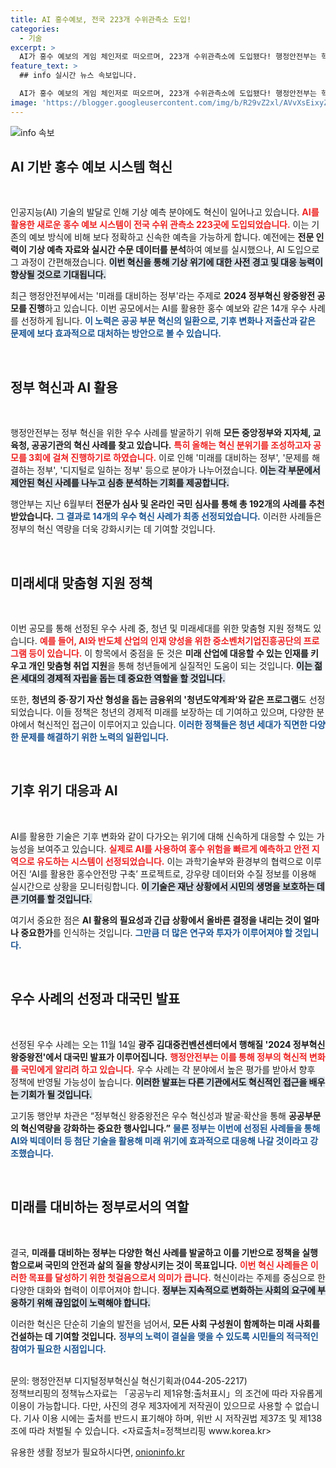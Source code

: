 ```yaml
---
title: AI 홍수예보, 전국 223개 수위관측소 도입!
categories:
  - 기술
excerpt: >
  AI가 홍수 예보의 게임 체인저로 떠오르며, 223개 수위관측소에 도입됐다! 행정안전부는 혁신적인 사례를 발굴해 정부의 대응력을 강화하고 미래를 준비하는 여정을 시작했다. 클릭하여 자세한 내용을 확인하세요!
feature_text: >
  ## info 실시간 뉴스 속보입니다.

  AI가 홍수 예보의 게임 체인저로 떠오르며, 223개 수위관측소에 도입됐다! 행정안전부는 혁신적인 사례를 발굴해 정부의 대응력을 강화하고 미래를 준비하는 여정을 시작했다. 클릭하여 자세한 내용을 확인하세요!
image: 'https://blogger.googleusercontent.com/img/b/R29vZ2xl/AVvXsEixyZcFfHzMRdzZMjFBmAUKJYCLCGyLL1o632UiGVXcaFdKo_bkvkuCioo0uUKlGfBVcT3P84aROyZIXSBEx3Aw5nCQ3pTgDom1WDC4m8eifvWiAmWEEVb4x6G_l8C0QH225ldMjyaFvpxGEBGNO37VmDTDMHGhJPq73UglMfDca1-0aw/s1600/blogspot.png'
---
```


<p><img src="https://blogger.googleusercontent.com/img/b/R29vZ2xl/AVvXsEixyZcFfHzMRdzZMjFBmAUKJYCLCGyLL1o632UiGVXcaFdKo_bkvkuCioo0uUKlGfBVcT3P84aROyZIXSBEx3Aw5nCQ3pTgDom1WDC4m8eifvWiAmWEEVb4x6G_l8C0QH225ldMjyaFvpxGEBGNO37VmDTDMHGhJPq73UglMfDca1-0aw/s1600/blogspot.png" alt="info 속보" /></p>

<h2 data-ke-size="size26">AI 기반 홍수 예보 시스템 혁신</h2>

<p data-ke-size="size16">&nbsp;</p>

<p>인공지능(AI) 기술의 발달로 인해 기상 예측 분야에도 혁신이 일어나고 있습니다. <b><span style="color: #ee2323;">AI를 활용한 새로운 홍수 예보 시스템이 전국 수위 관측소 223곳에 도입되었습니다.</span></b> 이는 기존의 예보 방식에 비해 보다 정확하고 신속한 예측을 가능하게 합니다. 예전에는 <strong>전문 인력이 기상 예측 자료와 실시간 수문 데이터를 분석</strong>하여 예보를 실시했으나, AI 도입으로 그 과정이 간편해졌습니다. <b><span style="background-color: #21538527;">이번 혁신을 통해 기상 위기에 대한 사전 경고 및 대응 능력이 향상될 것으로 기대됩니다.</span></b></p>

<p>최근 행정안전부에서는 '미래를 대비하는 정부'라는 주제로 <strong>2024 정부혁신 왕중왕전 공모를 진행</strong>하고 있습니다. 이번 공모에서는 AI를 활용한 홍수 예보와 같은 14개 우수 사례를 선정하게 됩니다. <b><span style="color: #1a5490;">이 노력은 공공 부문 혁신의 일환으로, 기후 변화나 저출산과 같은 문제에 보다 효과적으로 대처하는 방안으로 볼 수 있습니다.</span></b></p>

<p data-ke-size="size16">&nbsp;</p>

<h2 data-ke-size="size26">정부 혁신과 AI 활용</h2>

<p data-ke-size="size16">&nbsp;</p>

<p>행정안전부는 정부 혁신을 위한 우수 사례를 발굴하기 위해 <strong>모든 중앙정부와 지자체, 교육청, 공공기관의 혁신 사례를 찾고 있습니다.</strong> <b><span style="color: #ee2323;">특히 올해는 혁신 분위기를 조성하고자 공모를 3회에 걸쳐 진행하기로 하였습니다.</span></b> 이로 인해 '미래를 대비하는 정부', '문제를 해결하는 정부', '디지털로 일하는 정부' 등으로 분야가 나누어졌습니다. <b><span style="background-color: #21538527;">이는 각 부문에서 제안된 혁신 사례를 나누고 심층 분석하는 기회를 제공합니다.</span></b></p>

<p>행안부는 지난 6월부터 <strong>전문가 심사 및 온라인 국민 심사를 통해 총 192개의 사례를 추천받았습니다.</strong> <b><span style="color: #1a5490;">그 결과로 14개의 우수 혁신 사례가 최종 선정되었습니다.</span></b> 이러한 사례들은 정부의 혁신 역량을 더욱 강화시키는 데 기여할 것입니다.</p>

<p data-ke-size="size16">&nbsp;</p>

<h2 data-ke-size="size26">미래세대 맞춤형 지원 정책</h2>

<p data-ke-size="size16">&nbsp;</p>

<p>이번 공모를 통해 선정된 우수 사례 중, 청년 및 미래세대를 위한 맞춤형 지원 정책도 있습니다. <b><span style="color: #ee2323;">예를 들어, AI와 반도체 산업의 인재 양성을 위한 중소벤처기업진흥공단의 프로그램 등이 있습니다.</span></b> 이 항목에서 중점을 둔 것은 <strong>미래 산업에 대응할 수 있는 인재를 키우고 개인 맞춤형 취업 지원</strong>을 통해 청년들에게 실질적인 도움이 되는 것입니다. <b><span style="background-color: #21538527;">이는 젊은 세대의 경제적 자립을 돕는 데 중요한 역할을 할 것입니다.</span></b></p>

<p>또한, <strong>청년의 중·장기 자산 형성을 돕는 금융위의 '청년도약계좌'와 같은 프로그램</strong>도 선정되었습니다. 이들 정책은 청년의 경제적 미래를 보장하는 데 기여하고 있으며, 다양한 분야에서 혁신적인 접근이 이루어지고 있습니다. <b><span style="color: #1a5490;">이러한 정책들은 청년 세대가 직면한 다양한 문제를 해결하기 위한 노력의 일환입니다.</span></b></p>

<p data-ke-size="size16">&nbsp;</p>

<h2 data-ke-size="size26">기후 위기 대응과 AI</h2>

<p data-ke-size="size16">&nbsp;</p>

<p>AI를 활용한 기술은 기후 변화와 같이 다가오는 위기에 대해 신속하게 대응할 수 있는 가능성을 보여주고 있습니다. <b><span style="color: #ee2323;">실제로 AI를 사용하여 홍수 위험을 빠르게 예측하고 안전 지역으로 유도하는 시스템이 선정되었습니다.</span></b> 이는 과학기술부와 환경부의 협력으로 이루어진 ‘AI를 활용한 홍수안전망 구축’ 프로젝트로, 강우량 데이터와 수질 정보를 이용해 실시간으로 상황을 모니터링합니다. <b><span style="background-color: #21538527;">이 기술은 재난 상황에서 시민의 생명을 보호하는 데 큰 기여를 할 것입니다.</span></b></p>

<p>여기서 중요한 점은 <strong>AI 활용의 필요성과 긴급 상황에서 올바른 결정을 내리는 것이 얼마나 중요한가</strong>를 인식하는 것입니다. <b><span style="color: #1a5490;">그만큼 더 많은 연구와 투자가 이루어져야 할 것입니다.</span></b></p>

<p data-ke-size="size16">&nbsp;</p>

<h2 data-ke-size="size26">우수 사례의 선정과 대국민 발표</h2>

<p data-ke-size="size16">&nbsp;</p>

<p>선정된 우수 사례는 오는 11월 14일 <strong>광주 김대중컨벤션센터에서 행해질 '2024 정부혁신 왕중왕전'에서 대국민 발표가 이루어집니다.</strong> <b><span style="color: #ee2323;">행정안전부는 이를 통해 정부의 혁신적 변화를 국민에게 알리려 하고 있습니다.</span></b> 우수 사례는 각 분야에서 높은 평가를 받아서 향후 정책에 반영될 가능성이 높습니다. <b><span style="background-color: #21538527;">이러한 발표는 다른 기관에서도 혁신적인 접근을 배우는 기회가 될 것입니다.</span></b></p>

<p>고기동 행안부 차관은 “정부혁신 왕중왕전은 우수 혁신성과 발굴·확산을 통해 <strong>공공부문의 혁신역량을 강화하는 중요한 행사입니다.”</strong> <b><span style="color: #1a5490;">물론 정부는 이번에 선정된 사례들을 통해 AI와 빅데이터 등 첨단 기술을 활용해 미래 위기에 효과적으로 대응해 나갈 것이라고 강조했습니다.</span></b></p>

<p data-ke-size="size16">&nbsp;</p>

<h2 data-ke-size="size26">미래를 대비하는 정부로서의 역할</h2>

<p data-ke-size="size16">&nbsp;</p>

<p>결국, <strong>미래를 대비하는 정부는 다양한 혁신 사례를 발굴하고 이를 기반으로 정책을 실행함으로써 국민의 안전과 삶의 질을 향상시키는 것이 목표입니다.</strong> <b><span style="color: #ee2323;">이번 혁신 사례들은 이러한 목표를 달성하기 위한 첫걸음으로서 의미가 큽니다.</span></b> 혁신이라는 주제를 중심으로 한 다양한 대화와 협력이 이루어져야 합니다.  <b><span style="background-color: #21538527;">정부는 지속적으로 변화하는 사회의 요구에 부응하기 위해 끊임없이 노력해야 합니다.</span></b></p>

<p>이러한 혁신은 단순히 기술의 발전을 넘어서, <strong>모든 사회 구성원이 함께하는 미래 사회를 건설하는 데 기여할 것입니다.</strong> <b><span style="color: #1a5490;">정부의 노력이 결실을 맺을 수 있도록 시민들의 적극적인 참여가 필요한 시점입니다.</span></b> <br/> <br/></p>

<p>문의: 행정안전부 디지털정부혁신실 혁신기획과(044-205-2217) <br/> 정책브리핑의 정책뉴스자료는 「공공누리 제1유형:출처표시」의 조건에 따라 자유롭게 이용이 가능합니다. 다만, 사진의 경우 제3자에게 저작권이 있으므로 사용할 수 없습니다. 기사 이용 시에는 출처를 반드시 표기해야 하며, 위반 시 저작권법 제37조 및 제138조에 따라 처벌될 수 있습니다. &lt;자료출처=정책브리핑 www.korea.kr></p>
유용한 생활 정보가 필요하시다면, <a href="https://onioninfo.kr" rel="dofollow">onioninfo.kr</a>


